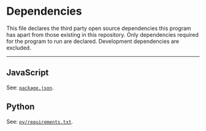 # Dependencies

This file declares the third party open source dependencies this program has
apart from those existing in this repository. Only dependencies required for
the program to run are declared. Development dependencies are excluded.

* * *


## JavaScript

See: [`package.json`](package.json).


## Python

See: [`py/requirements.txt`](py/requirements.txt).
